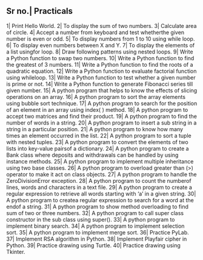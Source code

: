 Sr no.| Practicals
----------------------------------------
1| Print Hello World.
2| To display the sum of two numbers.
3| Calculate area of circle.
4| Accept a number from keyboard and test whetherthe given number is even or odd.
5| To display numbers from 1 to 10 using while loop.
6| To display even numbers between X and Y.
7| To display the elements of a list usingfor loop.
8| Draw following patterns using nested loops.
9| Write a Python function to swap two numbers.
10| Write a Python function to find the greatest of 3 numbers.
11| Write a Python function to find the roots of a quadratic equation.
12| Write a Python function to evaluate factorial function using whileloop.
13| Write a Python function to test whether a given number is prime or not.
14| Write a Python function to generate Fibonacci series till given number.
15| A python program that helps to know the effects of slicing operations on an array.
16| A python program to sort the array elements using bubble sort technique.
17| A python program to search for the position of an element in an array using index( ) method.
18| A python program to accept two matrices and find their product.
19| A python program to find the number of words in a string.
20| A python program to insert a sub string in a string in a particular position.
21| A python program to know how many times an element occurred in the list.
22| A python program to sort a tuple with nested tuples.
23| A python program to convert the elements of two lists into key-value pairsof a dictionary.
24| A  python  program  to  create  a  Bank  class  where  deposits  and  withdrawals  can  be  handled  by using instance methods.
25| A python program to implement multiple inheritance using two base classes.
26| A python program to overload greater than (>) operator to make it act on class objects.
27| A python program to handle the ZeroDivisionError exception.
28| A python program to count the numberof lines, words and characters in a text file.
29| A python program to create a regular expression to retrieve all words starting with ‘a’ in a given string.
30| A python program to createa regular expression to search for a word at the endof a string.
31| A python program to show method overloading to find sum of two or three numbers.
32| A python program to call super class constructor in the sub class using super().
33| A python program to implement binary search.
34| A python program to implement selection sort.
35| A python program to implement merge sort.
36| Practice PyLab.
37| Implement RSA algorithm in Python.
38| Implement Playfair cipher in Python.
39| Practice drawing using Turtle.
40| Practice drawing using Tkinter.

